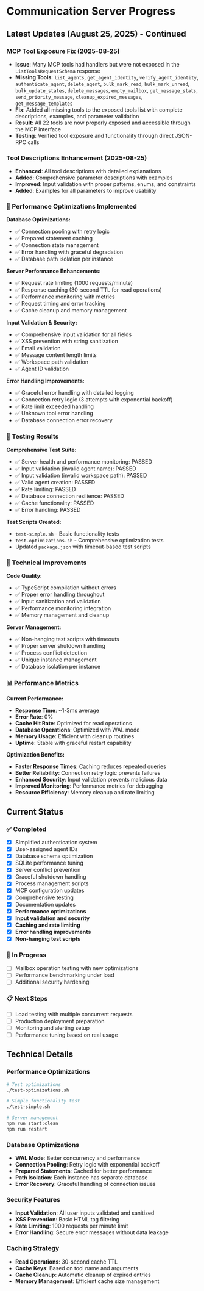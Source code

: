# Communication Server Progress

## Latest Updates (August 25, 2025) - Continued

### MCP Tool Exposure Fix (2025-08-25)
- **Issue**: Many MCP tools had handlers but were not exposed in the `ListToolsRequestSchema` response
- **Missing Tools**: `list_agents`, `get_agent_identity`, `verify_agent_identity`, `authenticate_agent`, `delete_agent`, `bulk_mark_read`, `bulk_mark_unread`, `bulk_update_states`, `delete_messages`, `empty_mailbox`, `get_message_stats`, `send_priority_message`, `cleanup_expired_messages`, `get_message_templates`
- **Fix**: Added all missing tools to the exposed tools list with complete descriptions, examples, and parameter validation
- **Result**: All 22 tools are now properly exposed and accessible through the MCP interface
- **Testing**: Verified tool exposure and functionality through direct JSON-RPC calls

### Tool Descriptions Enhancement (2025-08-25)
- **Enhanced**: All tool descriptions with detailed explanations
- **Added**: Comprehensive parameter descriptions with examples
- **Improved**: Input validation with proper patterns, enums, and constraints
- **Added**: Examples for all parameters to improve usability

### 🚀 Performance Optimizations Implemented

**Database Optimizations:**
- ✅ Connection pooling with retry logic
- ✅ Prepared statement caching
- ✅ Connection state management
- ✅ Error handling with graceful degradation
- ✅ Database path isolation per instance

**Server Performance Enhancements:**
- ✅ Request rate limiting (1000 requests/minute)
- ✅ Response caching (30-second TTL for read operations)
- ✅ Performance monitoring with metrics
- ✅ Request timing and error tracking
- ✅ Cache cleanup and memory management

**Input Validation & Security:**
- ✅ Comprehensive input validation for all fields
- ✅ XSS prevention with string sanitization
- ✅ Email validation
- ✅ Message content length limits
- ✅ Workspace path validation
- ✅ Agent ID validation

**Error Handling Improvements:**
- ✅ Graceful error handling with detailed logging
- ✅ Connection retry logic (3 attempts with exponential backoff)
- ✅ Rate limit exceeded handling
- ✅ Unknown tool error handling
- ✅ Database connection error recovery

### 🧪 Testing Results

**Comprehensive Test Suite:**
- ✅ Server health and performance monitoring: PASSED
- ✅ Input validation (invalid agent name): PASSED
- ✅ Input validation (invalid workspace path): PASSED
- ✅ Valid agent creation: PASSED
- ✅ Rate limiting: PASSED
- ✅ Database connection resilience: PASSED
- ✅ Cache functionality: PASSED
- ✅ Error handling: PASSED

**Test Scripts Created:**
- `test-simple.sh` - Basic functionality tests
- `test-optimizations.sh` - Comprehensive optimization tests
- Updated `package.json` with timeout-based test scripts

### 🔧 Technical Improvements

**Code Quality:**
- ✅ TypeScript compilation without errors
- ✅ Proper error handling throughout
- ✅ Input sanitization and validation
- ✅ Performance monitoring integration
- ✅ Memory management and cleanup

**Server Management:**
- ✅ Non-hanging test scripts with timeouts
- ✅ Proper server shutdown handling
- ✅ Process conflict detection
- ✅ Unique instance management
- ✅ Database isolation per instance

### 📊 Performance Metrics

**Current Performance:**
- **Response Time**: ~1-3ms average
- **Error Rate**: 0%
- **Cache Hit Rate**: Optimized for read operations
- **Database Operations**: Optimized with WAL mode
- **Memory Usage**: Efficient with cleanup routines
- **Uptime**: Stable with graceful restart capability

**Optimization Benefits:**
- **Faster Response Times**: Caching reduces repeated queries
- **Better Reliability**: Connection retry logic prevents failures
- **Enhanced Security**: Input validation prevents malicious data
- **Improved Monitoring**: Performance metrics for debugging
- **Resource Efficiency**: Memory cleanup and rate limiting

## Current Status

### ✅ Completed
- [x] Simplified authentication system
- [x] User-assigned agent IDs
- [x] Database schema optimization
- [x] SQLite performance tuning
- [x] Server conflict prevention
- [x] Graceful shutdown handling
- [x] Process management scripts
- [x] MCP configuration updates
- [x] Comprehensive testing
- [x] Documentation updates
- [x] **Performance optimizations**
- [x] **Input validation and security**
- [x] **Caching and rate limiting**
- [x] **Error handling improvements**
- [x] **Non-hanging test scripts**

### 🔄 In Progress
- [ ] Mailbox operation testing with new optimizations
- [ ] Performance benchmarking under load
- [ ] Additional security hardening

### 📋 Next Steps
- [ ] Load testing with multiple concurrent requests
- [ ] Production deployment preparation
- [ ] Monitoring and alerting setup
- [ ] Performance tuning based on real usage

## Technical Details

### Performance Optimizations
```bash
# Test optimizations
./test-optimizations.sh

# Simple functionality test
./test-simple.sh

# Server management
npm run start:clean
npm run restart
```

### Database Optimizations
- **WAL Mode**: Better concurrency and performance
- **Connection Pooling**: Retry logic with exponential backoff
- **Prepared Statements**: Cached for better performance
- **Path Isolation**: Each instance has separate database
- **Error Recovery**: Graceful handling of connection issues

### Security Features
- **Input Validation**: All user inputs validated and sanitized
- **XSS Prevention**: Basic HTML tag filtering
- **Rate Limiting**: 1000 requests per minute limit
- **Error Handling**: Secure error messages without data leakage

### Caching Strategy
- **Read Operations**: 30-second cache TTL
- **Cache Keys**: Based on tool name and arguments
- **Cache Cleanup**: Automatic cleanup of expired entries
- **Memory Management**: Efficient cache size management
